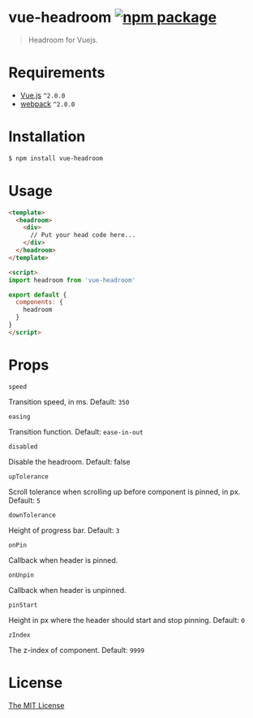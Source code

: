 # vue-headroom [![npm package](https://img.shields.io/npm/v/vue-headroom.svg)](https://www.npmjs.com/package/vue-headroom)

> Headroom for Vuejs.

# Requirements

- [Vue.js](https://github.com/vuejs/vue) `^2.0.0`
- [webpack](https://github.com/webpack/webpack) `^2.0.0`

# Installation

``` bash
$ npm install vue-headroom
```

# Usage
``` html
<template>
  <headroom>
    <div>
      // Put your head code here...
    </div>
  </headroom>
</template>

<script>
import headroom from 'vue-headroom'

export default {
  components: {
    headroom
  }
}
</script>
```

# Props

`speed`

Transition speed, in ms. Default: `350`

`easing`

Transition function. Default: `ease-in-out`

`disabled`

Disable the headroom. Default: false

`upTolerance`

Scroll tolerance when scrolling up before component is pinned, in px. Default: `5`

`downTolerance`

Height of progress bar. Default: `3`

`onPin`

Callback when header is pinned.

`onUnpin`

Callback when header is unpinned.

`pinStart`

Height in px where the header should start and stop pinning. Default: `0`

`zIndex`

The z-index of component. Default: `9999`

# License

[The MIT License](http://opensource.org/licenses/MIT)